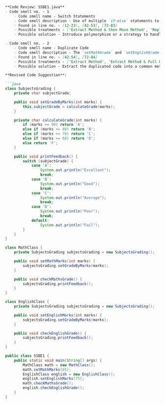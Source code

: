 ```markdown
**Code Review: SSBE1.java**
- Code smell no. - 1
    - Code smell name - Switch Statements
    - Code smell description - Use of multiple `if-else` statements to determine the grade based on the mark range in `SubjectsGradingBad` class, which is effectively acting as a switch statement.
    - Found in line no. - [12-23], [42-53], [72-83]
    - Possible treatments - ['Extract Method & then Move Method', 'Replace Type Code with Subclasses or Replace Type Code with State/Strategy', 'Replace Conditional with Polymorphism', 'Replace Parameter with Explicit Methods', 'Introduce Null Object']
    - Possible solution - Introduce polymorphism or a strategy to handle grade-related decisions, replacing conditionals with polymorphic method calls.

- Code smell no. - 2
    - Code smell name - Duplicate Code
    - Code smell description - The `setMathGrade` and `setEnglishGrade` methods have identical conditional code blocks for assigning letter grades.
    - Found in line no. - [42-54], [72-84]
    - Possible treatments - ['Extract Method', 'Extract Method & Pull Up Field', 'Pull Up Constructor Body', 'Form Template Method', 'Substitute Algorithm', 'Extract Superclass', 'Extract ClassConsolidate Conditional Expression and use Extract Method', 'Consolidate Duplicate Conditional Fragments']
    - Possible solution - Extract the duplicated code into a common method in a superclass or utility class that can be reused by both `MathClassBad` and `EnglishClassBad`.

**Revised Code Suggestion**:

```java
class SubjectsGrading {
    private char subjectGrade;

    public void setGradeByMarks(int marks) {
        this.subjectGrade = calculateGrade(marks);
    }

    private char calculateGrade(int marks) {
        if (marks >= 90) return 'A';
        else if (marks >= 80) return 'B';
        else if (marks >= 70) return 'C';
        else if (marks >= 60) return 'D';
        else return 'F';
    }

    public void printFeedback() {
        switch (subjectGrade) {
            case 'A':
                System.out.println("Excellent");
                break;
            case 'B':
                System.out.println("Good");
                break;
            case 'C':
                System.out.println("Average");
                break;
            case 'D':
                System.out.println("Poor");
                break;
            default:
                System.out.println("Fail");
        }
    }
}

class MathClass {
    private SubjectsGrading subjectsGrading = new SubjectsGrading();

    public void setMathMarks(int marks) {
        subjectsGrading.setGradeByMarks(marks);
    }

    public void checkMathsGrade() {
        subjectsGrading.printFeedback();
    }
}

class EnglishClass {
    private SubjectsGrading subjectsGrading = new SubjectsGrading();

    public void setEnglishMarks(int marks) {
        subjectsGrading.setGradeByMarks(marks);
    }

    public void checkEnglishGrade() {
        subjectsGrading.printFeedback();
    }
}

public class SSBE1 {
    public static void main(String[] args) {
        MathClass math = new MathClass();
        math.setMathMarks(85);
        EnglishClass english = new EnglishClass();
        english.setEnglishMarks(75);
        math.checkMathsGrade();
        english.checkEnglishGrade();
    }
}
```
```